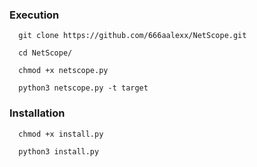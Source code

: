 ### Execution

```
  git clone https://github.com/666aalexx/NetScope.git

  cd NetScope/
  
  chmod +x netscope.py
  
  python3 netscope.py -t target
```

### Installation
```
  chmod +x install.py

  python3 install.py
```
